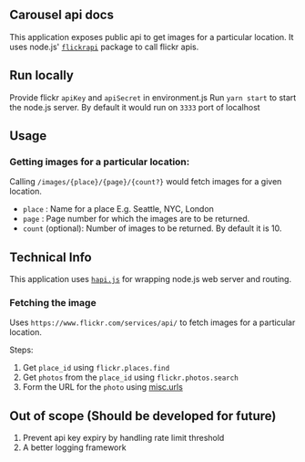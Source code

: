 ## Carousel api docs

This application exposes public api to get images for a particular location.
It uses node.js' [`flickrapi`](https://www.npmjs.com/package/flickrapi) package to call flickr apis.

## Run locally

Provide flickr `apiKey` and `apiSecret` in environment.js
Run `yarn start` to start the node.js server. By default it would run on `3333` port of localhost

## Usage

### Getting images for a particular location:

Calling `/images/{place}/{page}/{count?}` would fetch images for a given location.

- `place` : Name for a place E.g. Seattle, NYC, London
- `page` : Page number for which the images are to be returned.
- `count` (optional): Number of images to be returned. By default it is 10.

## Technical Info

This application uses [`hapi.js`](https://hapijs.com) for wrapping node.js web server and routing.

### Fetching the image

Uses `https://www.flickr.com/services/api/` to fetch images for a particular location.

Steps:

1. Get `place_id` using `flickr.places.find`
2. Get `photos` from the `place_id` using `flickr.photos.search`
3. Form the URL for the `photo` using [misc.urls](https://www.flickr.com/services/api/misc.urls.html)

## Out of scope (Should be developed for future)

1. Prevent api key expiry by handling rate limit threshold
2. A better logging framework
